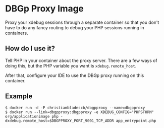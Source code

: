 # DBGp Proxy Image

Proxy your xdebug sessions through a separate container so that you don't have to do any fancy routing to debug your PHP sessions running in containers.

## How do I use it?

Tell PHP in your container about the proxy server. There are a few ways of doing this, but the PHP variable you want is `xdebug.remote_host`.

After that, configure your IDE to use the DBGp proxy running on this container.

## Example ##

```
$ docker run -d -P christianbladescb/dbgpproxy --name=dbgpproxy
$ docker run --link=dbgpproxy:dbgpproxy -e XDEBUG_CONFIG="PHPSTORM" org/applicationimage php -dxdebug.remote_host=$DBGPPROXY_PORT_9001_TCP_ADDR app_entrypoint.php
```

